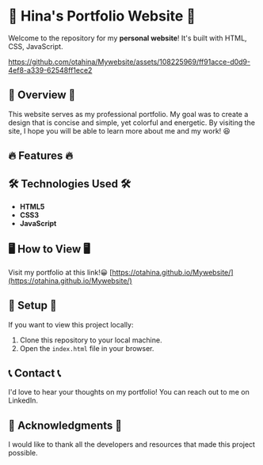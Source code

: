 # 🌟 Hina's Portfolio Website 🌟

Welcome to the repository for my **personal website**! It's built with HTML, CSS, JavaScript. 


https://github.com/otahina/Mywebsite/assets/108225969/ff91acce-d0d9-4ef8-a339-62548ff1ece2


## 🚀 Overview 🚀

This website serves as my professional portfolio. My goal was to create a design that is concise and simple, yet colorful and energetic. By visiting the site, I hope you will be able to learn more about me and my work! 😆

## 🔥 Features 🔥


## 🛠 Technologies Used 🛠

* **HTML5**
* **CSS3**
* **JavaScript**

## 🖥 How to View 🖥

Visit my portfolio at this link!😀 [https://otahina.github.io/Mywebsite/](https://otahina.github.io/Mywebsite/)

## 💼 Setup 💼

If you want to view this project locally:

1. Clone this repository to your local machine.
2. Open the `index.html` file in your browser.

## 📞 Contact 📞

I'd love to hear your thoughts on my portfolio! You can reach out to me on LinkedIn.

## 🙏 Acknowledgments 🙏

I would like to thank all the developers and resources that made this project possible.


